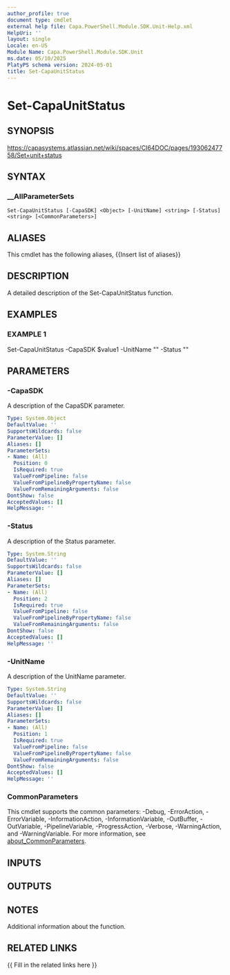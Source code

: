 ```yaml
---
author_profile: true
document type: cmdlet
external help file: Capa.PowerShell.Module.SDK.Unit-Help.xml
HelpUri: ''
layout: single
Locale: en-US
Module Name: Capa.PowerShell.Module.SDK.Unit
ms.date: 05/10/2025
PlatyPS schema version: 2024-05-01
title: Set-CapaUnitStatus
---
```


# Set-CapaUnitStatus

## SYNOPSIS

https://capasystems.atlassian.net/wiki/spaces/CI64DOC/pages/19306247758/Set+unit+status

## SYNTAX

### __AllParameterSets

```
Set-CapaUnitStatus [-CapaSDK] <Object> [-UnitName] <string> [-Status] <string> [<CommonParameters>]
```

## ALIASES

This cmdlet has the following aliases,
  {{Insert list of aliases}}

## DESCRIPTION

A detailed description of the Set-CapaUnitStatus function.

## EXAMPLES

### EXAMPLE 1

Set-CapaUnitStatus -CapaSDK $value1 -UnitName "" -Status ""

## PARAMETERS

### -CapaSDK

A description of the CapaSDK parameter.

```yaml
Type: System.Object
DefaultValue: ''
SupportsWildcards: false
ParameterValue: []
Aliases: []
ParameterSets:
- Name: (All)
  Position: 0
  IsRequired: true
  ValueFromPipeline: false
  ValueFromPipelineByPropertyName: false
  ValueFromRemainingArguments: false
DontShow: false
AcceptedValues: []
HelpMessage: ''
```

### -Status

A description of the Status parameter.

```yaml
Type: System.String
DefaultValue: ''
SupportsWildcards: false
ParameterValue: []
Aliases: []
ParameterSets:
- Name: (All)
  Position: 2
  IsRequired: true
  ValueFromPipeline: false
  ValueFromPipelineByPropertyName: false
  ValueFromRemainingArguments: false
DontShow: false
AcceptedValues: []
HelpMessage: ''
```

### -UnitName

A description of the UnitName parameter.

```yaml
Type: System.String
DefaultValue: ''
SupportsWildcards: false
ParameterValue: []
Aliases: []
ParameterSets:
- Name: (All)
  Position: 1
  IsRequired: true
  ValueFromPipeline: false
  ValueFromPipelineByPropertyName: false
  ValueFromRemainingArguments: false
DontShow: false
AcceptedValues: []
HelpMessage: ''
```

### CommonParameters

This cmdlet supports the common parameters: -Debug, -ErrorAction, -ErrorVariable,
-InformationAction, -InformationVariable, -OutBuffer, -OutVariable, -PipelineVariable,
-ProgressAction, -Verbose, -WarningAction, and -WarningVariable. For more information, see
[about_CommonParameters](https://go.microsoft.com/fwlink/?LinkID=113216).

## INPUTS

## OUTPUTS

## NOTES

Additional information about the function.


## RELATED LINKS

{{ Fill in the related links here }}


